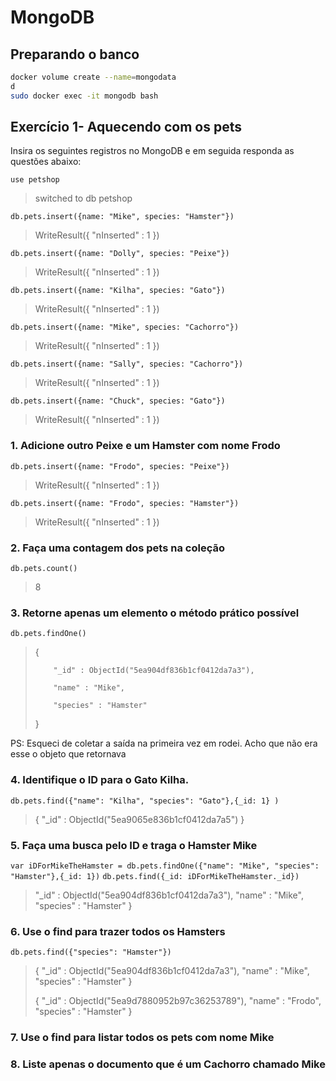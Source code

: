 
# MongoDB

## Preparando o banco

```bash
docker volume create --name=mongodata
d
sudo docker exec -it mongodb bash
```

## Exercício 1- Aquecendo com os pets

Insira os seguintes registros no MongoDB e em seguida responda as questões abaixo:

`use petshop`
> switched to db petshop

`db.pets.insert({name: "Mike", species: "Hamster"})`
> WriteResult({ "nInserted" : 1 })

`db.pets.insert({name: "Dolly", species: "Peixe"})`
> WriteResult({ "nInserted" : 1 })

`db.pets.insert({name: "Kilha", species: "Gato"})`
> WriteResult({ "nInserted" : 1 })

`db.pets.insert({name: "Mike", species: "Cachorro"})`
> WriteResult({ "nInserted" : 1 })

`db.pets.insert({name: "Sally", species: "Cachorro"})`
> WriteResult({ "nInserted" : 1 })

`db.pets.insert({name: "Chuck", species: "Gato"})`
> WriteResult({ "nInserted" : 1 })

### 1. Adicione outro Peixe e um Hamster com nome Frodo

`db.pets.insert({name: "Frodo", species: "Peixe"})`

> WriteResult({ "nInserted" : 1 })

`db.pets.insert({name: "Frodo", species: "Hamster"})`

> WriteResult({ "nInserted" : 1 })

### 2. Faça uma contagem dos pets na coleção

`db.pets.count()`

> 8

### 3. Retorne apenas um elemento o método prático possível

`db.pets.findOne()`

> {
>
>         "_id" : ObjectId("5ea904df836b1cf0412da7a3"),
> 
>         "name" : "Mike",
> 
>         "species" : "Hamster"
>
> }

PS: Esqueci de coletar a saída na primeira vez em rodei. Acho que não era esse o objeto que retornava

### 4. Identifique o ID para o Gato Kilha.

`db.pets.find({"name": "Kilha", "species": "Gato"},{_id: 1} )`
> { "_id" : ObjectId("5ea9065e836b1cf0412da7a5") }

### 5. Faça uma busca pelo ID e traga o Hamster Mike

`var iDForMikeTheHamster = db.pets.findOne({"name": "Mike", "species": "Hamster"},{_id: 1})`
`db.pets.find({_id: iDForMikeTheHamster._id})`
> "_id" : ObjectId("5ea904df836b1cf0412da7a3"), "name" : "Mike", "species" : "Hamster" }

### 6. Use o find para trazer todos os Hamsters
`db.pets.find({"species": "Hamster"})`
> { "_id" : ObjectId("5ea904df836b1cf0412da7a3"), "name" : "Mike", "species" : "Hamster" }
>
> { "_id" : ObjectId("5ea9d7880952b97c36253789"), "name" : "Frodo", "species" : "Hamster" }

### 7. Use o find para listar todos os pets com nome Mike

### 8. Liste apenas o documento que é um Cachorro chamado Mike
